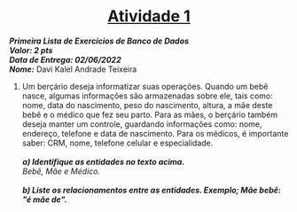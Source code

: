 <h1 align="center"><u> Atividade 1 </u></h1>

***Primeira Lista de Exercícios de Banco de Dados***\
***Valor: 2 pts***\
***Data de Entrega: 02/06/2022***\
***Nome:*** Davi Kalel Andrade Teixeira 

1. Um berçário deseja informatizar suas operações. Quando um bebê nasce, algumas informações são armazenadas sobre ele, tais como: nome, data do nascimento, peso do nascimento, altura, a mãe deste bebê e o médico que fez seu parto. Para as mães, o berçário também deseja manter um controle, guardando informações como: nome, endereço, telefone e data de nascimento. Para os médicos, é importante saber: CRM, nome, telefone celular e especialidade. <br>\
***a) Identifique as entidades no texto acima.***\
<i>Bebê, Mãe e Médico.</i> <br>\
***b) Liste os relacionamentos entre as entidades. Exemplo; Mãe bebê: "é mãe de".***

